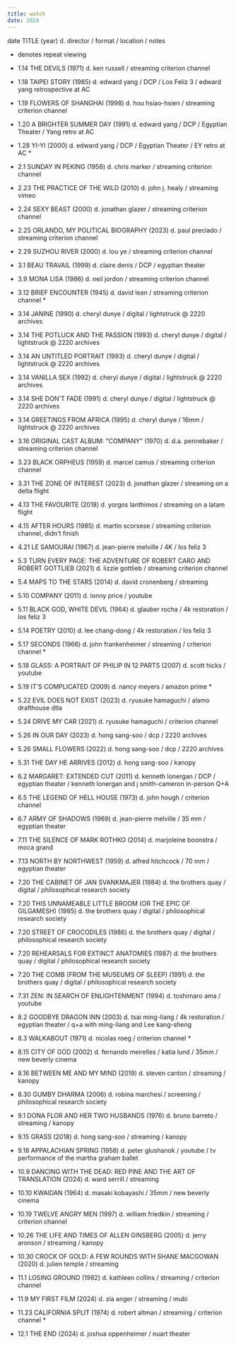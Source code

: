 ```yaml
---
title: watch
date: 2024
---
```


date TITLE (year) d. director / format / location / notes

* denotes repeat viewing

- 1.14 THE DEVILS (1971) d. ken russell / streaming criterion channel
- 1.18 TAIPEI STORY (1985) d. edward yang / DCP / Los Feliz 3 / edward yang retrospective at AC
- 1.19 FLOWERS OF SHANGHAI (1998) d. hou hsiao-hsien / streaming criterion channel
- 1.20 A BRIGHTER SUMMER DAY (1991) d. edward yang / DCP / Egyptian Theater / Yang retro at AC
- 1.28 YI-YI (2000) d. edward yang / DCP / Egyptian Theater / EY retro at AC *

- 2.1 SUNDAY IN PEKING (1956) d. chris marker / streaming criterion channel
- 2.23 THE PRACTICE OF THE WILD (2010) d. john j. healy / streaming vimeo
- 2.24 SEXY BEAST (2000) d. jonathan glazer / streaming criterion channel
- 2.25 ORLANDO, MY POLITICAL BIOGRAPHY (2023) d. paul preciado / streaming criterion channel
- 2.29 SUZHOU RIVER (2000) d. lou ye / streaming criterion channel

- 3.1 BEAU TRAVAIL (1999) d. claire denis / DCP / egyptian theater
- 3.9 MONA LISA (1986) d. neil jordon / streaming criterion channel
- 3.12 BRIEF ENCOUNTER (1945) d. david lean / streaming criterion channel *
- 3.14 JANINE (1990) d. cheryl dunye / digital / lightstruck @ 2220 archives
- 3.14 THE POTLUCK AND THE PASSION (1993) d. cheryl dunye / digital / lightstruck @ 2220 archives
- 3.14 AN UNTITLED PORTRAIT (1993) d. cheryl dunye / digital / lightstruck @ 2220 archives
- 3.14 VANILLA SEX (1992) d. cheryl dunye / digital / lightstruck @ 2220 archives
- 3.14 SHE DON'T FADE (1991) d. cheryl dunye / digital / lightstruck @ 2220 archives
- 3.14 GREETINGS FROM AFRICA (1995) d. cheryl dunye / 16mm / lightstruck @ 2220 archives
- 3.16 ORIGINAL CAST ALBUM: "COMPANY" (1970) d. d.a. pennebaker / streaming criterion channel
- 3.23 BLACK ORPHEUS (1959) d. marcel camus / streaming criterion channel
- 3.31 THE ZONE OF INTEREST (2023) d. jonathan glazer / streaming on a delta flight

- 4.13 THE FAVOURITE (2018) d. yorgos lanthimos / streaming on a latam flight
- 4.15 AFTER HOURS (1985) d. martin scorsese / streaming criterion channel, didn't finish
- 4.21 LE SAMOURAI (1967) d. jean-pierre melville / 4K / los feliz 3

- 5.3 TURN EVERY PAGE: THE ADVENTURE OF ROBERT CARO AND ROBERT GOTTLIEB (2021) d. lizzie gottlieb / streaming criterion channel
- 5.4 MAPS TO THE STARS (2014) d. david cronenberg / streaming
- 5.10 COMPANY (2011) d. lonny price / youtube
- 5.11 BLACK GOD, WHITE DEVIL (1964) d. glauber rocha / 4k restoration / los feliz 3
- 5.14 POETRY (2010) d. lee chang-dong / 4k restoration / los feliz 3
- 5.17 SECONDS (1966) d. john frankenheimer / streaming / criterion channel *
- 5.18 GLASS: A PORTRAIT OF PHILIP IN 12 PARTS (2007) d. scott hicks / youtube
- 5.19 IT'S COMPLICATED (2009) d. nancy meyers / amazon prime *
- 5.22 EVIL DOES NOT EXIST (2023) d. ryusuke hamaguchi / alamo drafthouse dtla
- 5.24 DRIVE MY CAR (2021) d. ryusuke hamaguchi / criterion channel
- 5.26 IN OUR DAY (2023) d. hong sang-soo / dcp / 2220 archives
- 5.26 SMALL FLOWERS (2022) d. hong sang-soo / dcp / 2220 archives
- 5.31 THE DAY HE ARRIVES (2012) d. hong sang-soo / kanopy

- 6.2 MARGARET: EXTENDED CUT (2011) d. kenneth lonergan / DCP / egyptian theater / kenneth lonergan and j smith-cameron in-person Q+A
- 6.5 THE LEGEND OF HELL HOUSE (1973) d. john hough / criterion channel
- 6.7 ARMY OF SHADOWS (1969) d. jean-pierre melville / 35 mm / egyptian theater

- 7.11 THE SILENCE OF MARK ROTHKO (2014) d. marjoleine boonstra / moca grand
- 7.13 NORTH BY NORTHWEST (1959) d. alfred hitchcock / 70 mm / egyptian theater
- 7.20 THE CABINET OF JAN SVANKMAJER (1984) d. the brothers quay / digital / philosophical research society
- 7.20 THIS UNNAMEABLE LITTLE BROOM (OR THE EPIC OF GILGAMESH) (1985) d. the brothers quay / digital / philosophical research society
- 7.20 STREET OF CROCODILES (1986) d. the brothers quay / digital / philosophical research society
- 7.20 REHEARSALS FOR EXTINCT ANATOMIES (1987) d. the brothers quay / digital / philosophical research society
- 7.20 THE COMB (FROM THE MUSEUMS OF SLEEP) (1991) d. the brothers quay / digital / philosophical research society
- 7.31 ZEN: IN SEARCH OF ENLIGHTENMENT (1994) d. toshimaro ama / youtube

- 8.2 GOODBYE DRAGON INN (2003) d. tsai ming-liang / 4k restoration / egyptian theater / q+a with ming-liang and Lee kang-sheng
- 8.3 WALKABOUT (1971) d. nicolas roeg / criterion channel *
- 8.15 CITY OF GOD (2002) d. fernando meirelles / katia lund / 35mm / new beverly cinema
- 8.16 BETWEEN ME AND MY MIND (2019) d. steven canton / streaming / kanopy
- 8.30 GUMBY DHARMA (2006) d. robina marchesi / screening / philosophical research society

- 9.1 DONA FLOR AND HER TWO HUSBANDS (1976) d. bruno barreto / streaming / kanopy
- 9.15 GRASS (2018) d. hong sang-soo / streaming / kanopy
- 9.18 APPALACHIAN SPRING (1958) d. peter glushanok / youtube / tv performance of the martha graham ballet

- 10.9 DANCING WITH THE DEAD: RED PINE AND THE ART OF TRANSLATION (2024) d. ward serrill / streaming
- 10.10 KWAIDAN (1964) d. masaki kobayashi / 35mm / new beverly cinema
- 10.19 TWELVE ANGRY MEN (1997) d. william friedkin / streaming / criterion channel
- 10.26 THE LIFE AND TIMES OF ALLEN GINSBERG (2005) d. jerry aronson / streaming / kanopy
- 10.30 CROCK OF GOLD: A FEW ROUNDS WITH SHANE MACGOWAN (2020) d. julien temple / streaming

- 11.1 LOSING GROUND (1982) d. kathleen collins / streaming / criterion channel
- 11.9 MY FIRST FILM (2024) d. zia anger / streaming / mubi
- 11.23 CALIFORNIA SPLIT (1974) d. robert altman / streaming / criterion channel *
- 12.1 THE END (2024) d. joshua oppenheimer / nuart theater
